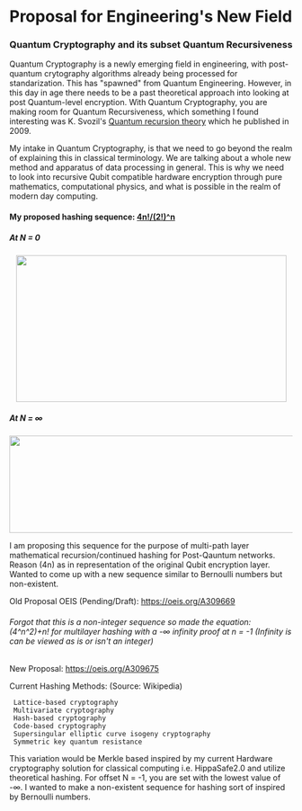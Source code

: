 # Proposal for Engineering's New Field
### Quantum Cryptography and its subset Quantum Recursiveness

Quantum Cryptography is a newly emerging field in engineering, with post-quantum crytography algorithms already being processed for standarization. This has "spawned" from Quantum Engineering. However, in this day in age there needs to be a past theoretical approach into looking at post Quantum-level encryption. With Quantum Cryptography, you are making room for Quantum Recursiveness, which something I found interesting was K. Svozil's [Quantum recursion theory](http://citeseerx.ist.psu.edu/viewdoc/summary?doi=10.1.1.263.9717) which he published in 2009.

My intake in Quantum Cryptography, is that we need to go beyond the realm of explaining this in classical terminology. We are talking about a whole new method and apparatus of data processing in general. This is why we need to look into recursive Qubit compatible hardware encryption through pure mathematics, computational physics, and what is possible in the realm of modern day computing.

#### My proposed hashing sequence: [4n!/(2!)^n](https://www.wolframalpha.com/input/?i=4n!%2F(2!)%5En)
##### At N = 0

<p align="center">
  <img width="481" height="261" src="https://i.imgur.com/X76p37y.gif">
</p>

##### At N =  ∞

<p align="center">
  <img width="519" height="173" src="https://i.imgur.com/aQEy113.gif">
</p>

I am proposing this sequence for the purpose of multi-path layer mathematical recursion/continued hashing for Post-Qauntum networks. Reason (4n) as in representation of the original Qubit encryption layer. Wanted to come up with a new sequence similar to Bernoulli numbers but non-existent.

Old Proposal OEIS (Pending/Draft): https://oeis.org/A309669

###### Forgot that this is a non-integer sequence so made the equation: (4^n^2)+n! for multilayer hashing with a -∞ infinity proof at n = -1 (Infinity is can be viewed as is or isn't an integer)
New Proposal: https://oeis.org/A309675

Current Hashing Methods: (Source: Wikipedia)

     Lattice-based cryptography
     Multivariate cryptography
     Hash-based cryptography
     Code-based cryptography
     Supersingular elliptic curve isogeny cryptography
     Symmetric key quantum resistance
     
This variation would be Merkle based inspired by my current Hardware cryptography solution for classical computing i.e. HippaSafe2.0 and utilize theoretical hashing. For offset N = -1, you are set with the lowest value of -∞. I wanted to make a non-existent sequence for hashing sort of inspired by Bernoulli numbers.
